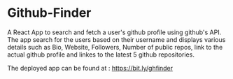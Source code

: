 # Github-Finder

A React App to search and fetch a user's github profile using github's API.
The app search for the users based on their username and displays various details such as Bio, Website, Followers, Number of public repos, link to the actual github profile and linkes to the latest 5 github repositories.

The deployed app can be found at :
https://bit.ly/ghfinder

